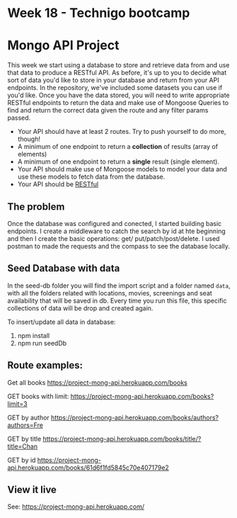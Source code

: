 # Week 18 - Technigo bootcamp

# Mongo API Project

This week we start using a database to store and retrieve data from and use that data to produce a RESTful API.
As before, it's up to you to decide what sort of data you'd like to store in your database and return from your API endpoints. In the repository, we've included some datasets you can use if you'd like.
Once you have the data stored, you will need to write appropriate RESTful endpoints to return the data and make use of Mongoose Queries to find and return the correct data given the route and any filter params passed.
- Your API should have at least 2 routes. Try to push yourself to do more, though!
- A minimum of one endpoint to return a **collection** of results (array of elements)
- A minimum of one endpoint to return a **single** result (single element).
- Your API should make use of Mongoose models to model your data and use these models to fetch data from the database.
- Your API should be [RESTful](https://www.smashingmagazine.com/2018/01/understanding-using-rest-api/)

## The problem

Once the database was configured and conected, I started building basic endpoints. I create a middleware to catch the search by id at hte beginning and then I create the basic operations:  get/ put/patch/post/delete. I used postman to made the requests and the compass to see the database locally.

## Seed Database with data

In the seed-db folder you will find the import script and a folder named `data`, with all the folders related with locations, movies, screenings and seat availability that will be saved in db. Every time you run this file, this specific collections of data will be drop and created again.

To insert/update all data in database:

1. npm install
2. npm run seedDb

## Route examples:
Get all books 
https://project-mong-api.herokuapp.com/books

GET books with limit: 
https://project-mong-api.herokuapp.com/books?limit=3

GET by author
https://project-mong-api.herokuapp.com/books/authors?authors=Fre

GET by title
https://project-mong-api.herokuapp.com/books/title/?title=Chan

GET by id
https://project-mong-api.herokuapp.com/books/61d6f1fd5845c70e407179e2

## View it live

See: https://project-mong-api.herokuapp.com/
